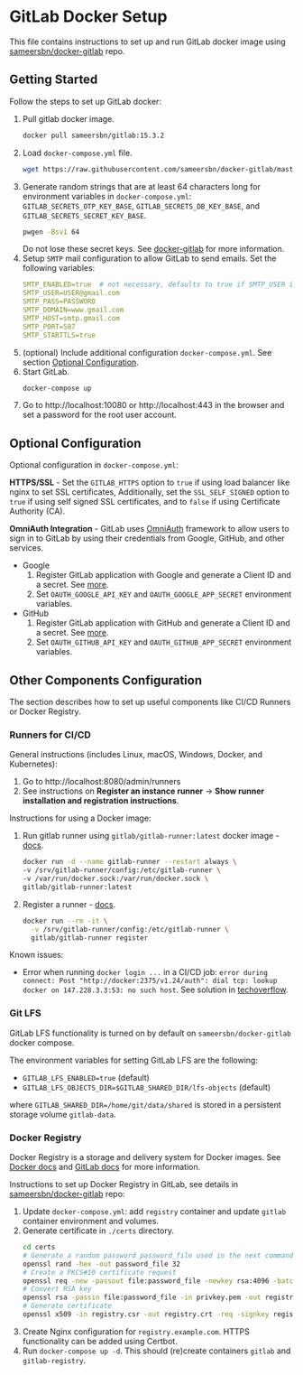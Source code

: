# GitLab Docker Setup
This file contains instructions to set up and run GitLab docker image using [sameersbn/docker-gitlab](https://github.com/sameersbn/docker-gitlab) repo.

## Getting Started
Follow the steps to set up GitLab docker:

1. Pull gitlab docker image.
    ```bash
    docker pull sameersbn/gitlab:15.3.2
    ```
2. Load `docker-compose.yml` file.
    ```bash
    wget https://raw.githubusercontent.com/sameersbn/docker-gitlab/master/docker-compose.yml
    ```
3. Generate random strings that are at least 64 characters long
for environment variables in `docker-compose.yml`: `GITLAB_SECRETS_OTP_KEY_BASE`, `GITLAB_SECRETS_DB_KEY_BASE`, and `GITLAB_SECRETS_SECRET_KEY_BASE`.
    ```bash
    pwgen -Bsv1 64
    ```
   Do not lose these secret keys.
   See [docker-gitlab](https://github.com/sameersbn/docker-gitlab#quick-start) for more information.
4. Setup `SMTP` mail configuration to allow GitLab to send emails. Set the following variables:
    ```yaml
    SMTP_ENABLED=true  # not necessary, defaults to true if SMTP_USER is defined
    SMTP_USER=USER@gmail.com
    SMTP_PASS=PASSWORD
    SMTP_DOMAIN=www.gmail.com
    SMTP_HOST=smtp.gmail.com
    SMTP_PORT=587
    SMTP_STARTTLS=true
    ```
5. (optional) Include additional configuration `docker-compose.yml`. See section [Optional Configuration](#optional-configuration).
6. Start GitLab.
    ```bash
    docker-compose up
    ```
7. Go to http://localhost:10080 or http://localhost:443 in the browser and set a password for the root user account.


## Optional Configuration
Optional configuration in `docker-compose.yml`:

**HTTPS/SSL** - Set the `GITLAB_HTTPS` option to `true` if using load balancer like nginx to set SSL certificates,
Additionally, set the `SSL_SELF_SIGNED` option to `true` if using self signed SSL certificates,
and to `false` if using Certificate Authority (CA).

**OmniAuth Integration** - GitLab uses [OmniAuth](https://rubygems.org/gems/omniauth/) framework to allow
users to sign in to GitLab by using their credentials from Google, GitHub, and other services.
* Google
  1. Register GitLab application with Google and generate a Client ID and a secret. See [more](https://docs.gitlab.com/ee/integration/google.html).
  2. Set `OAUTH_GOOGLE_API_KEY` and `OAUTH_GOOGLE_APP_SECRET` environment variables.
* GitHub
  1. Register GitLab application with GitHub and generate a Client ID and a secret. See [more](https://docs.gitlab.com/ee/integration/github.html).
  2. Set `OAUTH_GITHUB_API_KEY` and `OAUTH_GITHUB_APP_SECRET` environment variables.


## Other Components Configuration
The section describes how to set up useful components like CI/CD Runners or Docker Registry.

### Runners for CI/CD
General instructions (includes Linux, macOS, Windows, Docker, and Kubernetes):
1. Go to http://localhost:8080/admin/runners
2. See instructions on **Register an instance runner** -> **Show runner installation and registration instructions**.

Instructions for using a Docker image:
1. Run gitlab runner using `gitlab/gitlab-runner:latest` docker image - [docs](https://docs.gitlab.com/runner/install/docker.html#option-1-use-local-system-volume-mounts-to-start-the-runner-container).
   ```bash
   docker run -d --name gitlab-runner --restart always \
   -v /srv/gitlab-runner/config:/etc/gitlab-runner \
   -v /var/run/docker.sock:/var/run/docker.sock \
   gitlab/gitlab-runner:latest
   ```
2. Register a runner - [docs](https://docs.gitlab.com/runner/register/index.html#docker).
    ```bash
    docker run --rm -it \
      -v /srv/gitlab-runner/config:/etc/gitlab-runner \
      gitlab/gitlab-runner register
    ```
   
Known issues:
* Error when running `docker login ...`  in a CI/CD job:
`error during connect: Post "http://docker:2375/v1.24/auth": dial tcp: lookup docker on 147.228.3.3:53: no such host`.
See solution in [techoverflow](https://techoverflow.net/2021/01/12/how-to-fix-gitlab-ci-error-during-connect-post-http-docker2375-v1-40-auth-dial-tcp-lookup-docker-on-no-such-host/).
   
### Git LFS
GitLab LFS functionality is turned on by default on `sameersbn/docker-gitlab` docker compose.

The environment variables for setting GitLab LFS are the following:
* `GITLAB_LFS_ENABLED=true` (default)
* `GITLAB_LFS_OBJECTS_DIR=$GITLAB_SHARED_DIR/lfs-objects`  (default)

where `GITLAB_SHARED_DIR=/home/git/data/shared` is stored in a persistent storage volume `gitlab-data`.

### Docker Registry
Docker Registry is a storage and delivery system for Docker images.
    See [Docker docs](https://docs.docker.com/registry/introduction/) and [GitLab docs](https://gitlab.com/help/administration/packages/container_registry.md) for more information.

Instructions to set up Docker Registry in GitLab, see details in [sameersbn/docker-gitlab](https://github.com/sameersbn/docker-gitlab/blob/master/docs/container_registry.md) repo:
1. Update `docker-compose.yml`: add `registry` container and update `gitlab` container environment and volumes.
2. Generate certificate in `./certs` directory.
    ```bash
    cd certs
    # Generate a random password password_file used in the next commands
    openssl rand -hex -out password_file 32
    # Create a PKCS#10 certificate request
    openssl req -new -passout file:password_file -newkey rsa:4096 -batch > registry.csr
    # Convert RSA key
    openssl rsa -passin file:password_file -in privkey.pem -out registry.key
    # Generate certificate
    openssl x509 -in registry.csr -out registry.crt -req -signkey registry.key -days 10000
    ```
3. Create Nginx configuration for `registry.example.com`. HTTPS functionality can be added using Certbot.
4. Run `docker-compose up -d`. This should (re)create containers `gitlab` and `gitlab-registry`.
